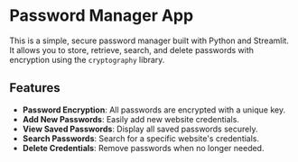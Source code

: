 # Password Manager App
This is a simple, secure password manager built with Python and Streamlit. It allows you to store, retrieve, search, and delete passwords with encryption using the `cryptography` library.

## Features

- **Password Encryption**: All passwords are encrypted with a unique key.
- **Add New Passwords**: Easily add new website credentials.
- **View Saved Passwords**: Display all saved passwords securely.
- **Search Passwords**: Search for a specific website's credentials.
- **Delete Credentials**: Remove passwords when no longer needed.

